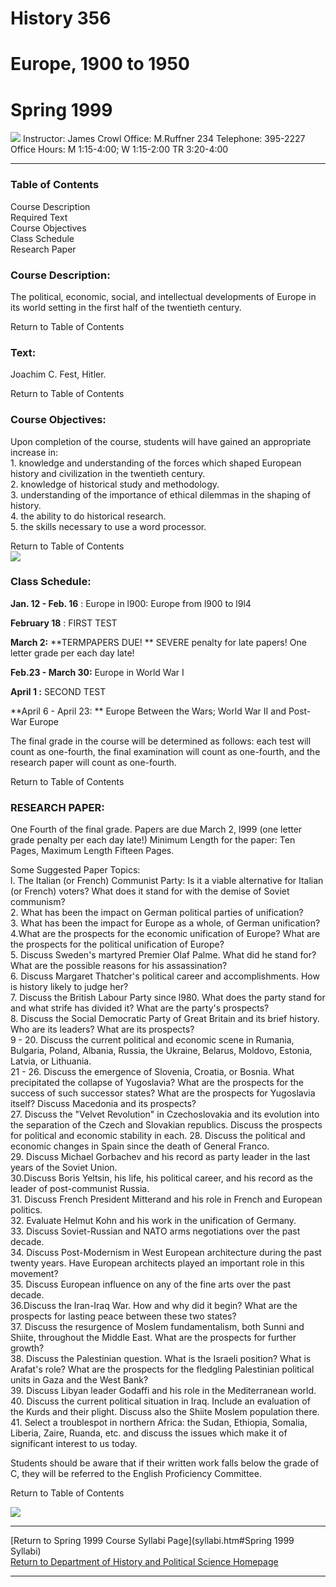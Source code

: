 #  History 356

#  Europe, 1900 to 1950

#  Spring 1999

![](ludendor.jpg)   Instructor: James Crowl Office: M.Ruffner 234 Telephone:
395-2227 Office Hours: M 1:15-4:00; W 1:15-2:00 TR 3:20-4:00  

* * *

###  Table of Contents

Course Description  
Required Text  
Course Objectives  
Class Schedule  
Research Paper  


###  Course Description:

The political, economic, social, and intellectual developments of Europe in
its world setting in the first half of the twentieth century.  
    
 Return to Table of Contents  


###  Text:

Joachim C. Fest, Hitler.

 Return to Table of Contents  
    


###  Course Objectives:

Upon completion of the course, students will have gained an appropriate
increase in:  
1\. knowledge and understanding of the forces which shaped European history
and civilization in the twentieth century.  
2\. knowledge of historical study and methodology.  
3\. understanding of the importance of ethical dilemmas in the shaping of
history.  
4\. the ability to do historical research.  
5\. the skills necessary to use a word processor.

 Return to Table of Contents  
  ![](eng004.gif)

###  Class Schedule:

**Jan. 12 - Feb. 16** :   Europe in l900:    Europe from l900 to l9l4

**February 18** : FIRST TEST

**March 2:** **TERMPAPERS DUE!  **    SEVERE penalty for late papers! One
letter grade per each day late!

**Feb.23 - March 30:**     Europe in World War I

**April 1 :** SECOND TEST

**April 6 - April 23:  **  Europe Between the Wars; World War II and Post-War
Europe  
    
The final grade in the course will be determined as follows: each test will
count as one-fourth, the final examination will count as one-fourth, and the
research paper will count as one-fourth.

  Return to Table of Contents  


###  RESEARCH PAPER:

One Fourth of the final grade.  Papers are due March 2, l999  (one letter
grade penalty per each day late!)   Minimum Length for the paper: Ten Pages,
Maximum Length Fifteen Pages.

Some Suggested Paper Topics:  
l. The Italian (or French) Communist Party: Is it a viable alternative for
Italian (or French) voters? What does it stand for with the demise of Soviet
communism?  
2\. What has been the impact on German political parties of unification?  
3\. What has been the impact for Europe as a whole, of German unification?  
4.What are the prospects for the economic unification of Europe? What are the
prospects for the political unification of Europe?  
5\. Discuss Sweden's martyred Premier Olaf Palme. What did he stand for? What
are the possible reasons for his assassination?  
6\. Discuss Margaret Thatcher's political career and accomplishments. How is
history likely to judge her?  
7\. Discuss the British Labour Party since l980. What does the party stand for
and what strife has divided it? What are the party's prospects?  
8\. Discuss the Social Democratic Party of Great Britain and its brief
history. Who are its leaders? What are its prospects?  
9 - 20. Discuss the current political and economic scene in Rumania, Bulgaria,
Poland, Albania, Russia, the Ukraine, Belarus, Moldovo, Estonia, Latvia, or
Lithuania.  
21 - 26. Discuss the emergence of Slovenia, Croatia, or Bosnia. What
precipitated the collapse of Yugoslavia? What are the prospects for the
success of such successor states? What are the prospects for Yugoslavia
itself? Discuss Macedonia and its prospects?  
27\. Discuss the "Velvet Revolution" in Czechoslovakia and its evolution into
the separation of the Czech and Slovakian republics. Discuss the prospects for
political and economic stability in each. 28. Discuss the political and
economic changes in Spain since the death of General Franco.  
29\. Discuss Michael Gorbachev and his record as party leader in the last
years of the Soviet Union.  
30.Discuss Boris Yeltsin, his life, his political career, and his record as
the leader of post-communist Russia.  
31\. Discuss French President Mitterand and his role in French and European
politics.  
32\. Evaluate Helmut Kohn and his work in the unification of Germany.  
33\. Discuss Soviet-Russian and NATO arms negotiations over the past decade.  
34\. Discuss Post-Modernism in West European architecture during the past
twenty years. Have European architects played an important role in this
movement?  
35\. Discuss European influence on any of the fine arts over the past decade.  
36.Discuss the Iran-Iraq War. How and why did it begin? What are the prospects
for lasting peace between these two states?  
37\. Discuss the resurgence of Moslem fundamentalism, both Sunni and Shiite,
throughout the Middle East. What are the prospects for further growth?  
38\. Discuss the Palestinian question. What is the Israeli position? What is
Arafat's role? What are the prospects for the fledgling Palestinian political
units in Gaza and the West Bank?  
39\. Discuss Libyan leader Godaffi and his role in the Mediterranean world.  
40\. Discuss the current political situation in Iraq. Include an evaluation of
the Kurds and their plight. Discuss also the Shiite Moslem population there.  
41\. Select a troublespot in northern Africa: the Sudan, Ethiopia, Somalia,
Liberia, Zaire, Ruanda, etc. and discuss the issues which make it of
significant interest to us today.

Students should be aware that if their written work falls below the grade of
C, they will be referred to the English Proficiency Committee.  
    
 Return to Table of Contents

    
  ![](albert2.gif)  


* * *

  
    
[Return to Spring 1999 Course Syllabi Page](syllabi.htm#Spring 1999 Syllabi)  
[Return to Department of History and Political Science Homepage](index.htm)  


* * *

